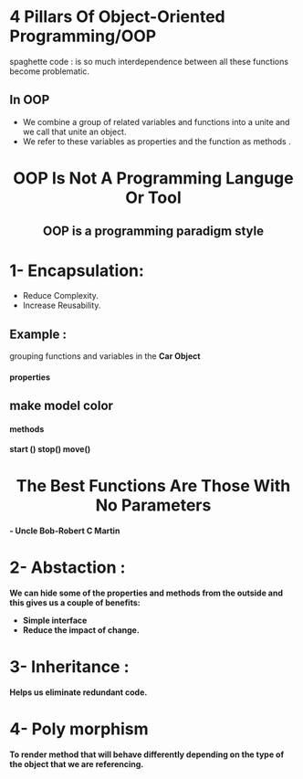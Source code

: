 # 4 Pillars Of Object-Oriented Programming/OOP

spaghette code : is so much interdependence between all these functions become problematic.

## In OOP

- We combine a group of related variables and functions into a unite and we call that unite an object.
- We refer to these variables as properties and the function as methods .
<h1 align= "center">  OOP Is Not A Programming Languge Or Tool </h1>
<h2 align= "center">  OOP is a programming paradigm style  </h2>




# 1- Encapsulation:
- Reduce Complexity.
- Increase Reusability.

## Example : 
grouping functions and variables in the  <b>Car Object<b> 

#### properties
make 
model 
color
-------------
#### methods
start ()
stop()
move()

<h1 align= "center"> The Best Functions Are Those With No Parameters </h1>
- Uncle Bob-Robert C Martin

# 2- Abstaction :
We can hide some of the properties and methods from the outside and this gives us a couple of benefits:
* Simple interface
* Reduce the impact of change.

# 3- Inheritance : 
Helps us eliminate redundant code.

# 4- Poly morphism
To render method that will behave differently depending on the type of the object that we are referencing. 
